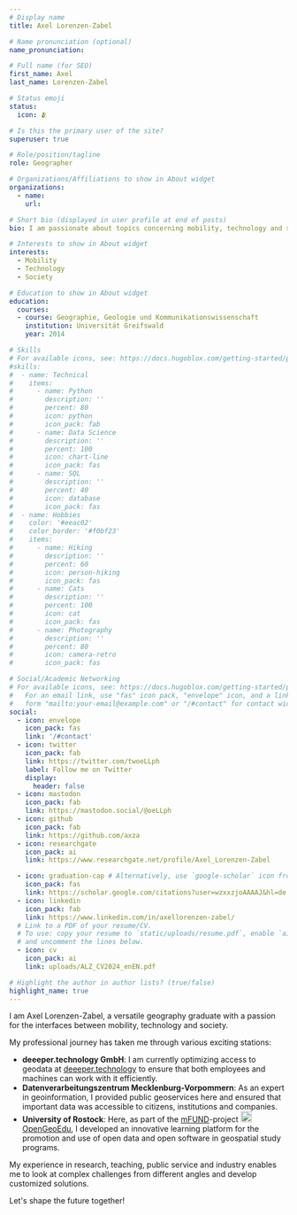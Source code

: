 ```yaml
---
# Display name
title: Axel Lorenzen-Zabel

# Name pronunciation (optional)
name_pronunciation: 

# Full name (for SEO)
first_name: Axel
last_name: Lorenzen-Zabel

# Status emoji
status:
  icon: 🫂

# Is this the primary user of the site?
superuser: true

# Role/position/tagline
role: Geographer

# Organizations/Affiliations to show in About widget
organizations:
  - name: 
    url: 

# Short bio (displayed in user profile at end of posts)
bio: I am passionate about topics concerning mobility, technology and society

# Interests to show in About widget
interests:
  - Mobility
  - Technology
  - Society

# Education to show in About widget
education:
  courses:
  - course: Geographie, Geologie und Kommunikationswissenschaft
    institution: Universität Greifswald
    year: 2014

# Skills
# For available icons, see: https://docs.hugoblox.com/getting-started/page-builder/#icons
#skills:
#  - name: Technical
#    items:
#      - name: Python
#        description: ''
#        percent: 80
#        icon: python
#        icon_pack: fab
#      - name: Data Science
#        description: ''
#        percent: 100
#        icon: chart-line
#        icon_pack: fas
#      - name: SQL
#        description: ''
#        percent: 40
#        icon: database
#        icon_pack: fas
#  - name: Hobbies
#    color: '#eeac02'
#    color_border: '#f0bf23'
#    items:
#      - name: Hiking
#        description: ''
#        percent: 60
#        icon: person-hiking
#        icon_pack: fas
#      - name: Cats
#        description: ''
#        percent: 100
#        icon: cat
#        icon_pack: fas
#      - name: Photography
#        description: ''
#        percent: 80
#        icon: camera-retro
#        icon_pack: fas

# Social/Academic Networking
# For available icons, see: https://docs.hugoblox.com/getting-started/page-builder/#icons
#   For an email link, use "fas" icon pack, "envelope" icon, and a link in the
#   form "mailto:your-email@example.com" or "/#contact" for contact widget.
social:
  - icon: envelope
    icon_pack: fas
    link: '/#contact'
  - icon: twitter
    icon_pack: fab
    link: https://twitter.com/twoeLLph
    label: Follow me on Twitter
    display:
      header: false
  - icon: mastodon
    icon_pack: fab
    link: https://mastodon.social/@oeLLph
  - icon: github
    icon_pack: fab
    link: https://github.com/axza
  - icon: researchgate
    icon_pack: ai
    link: https://www.researchgate.net/profile/Axel_Lorenzen-Zabel

  - icon: graduation-cap # Alternatively, use `google-scholar` icon from `ai` icon pack
    icon_pack: fas
    link: https://scholar.google.com/citations?user=wzxxzjoAAAAJ&hl=de
  - icon: linkedin
    icon_pack: fab
    link: https://www.linkedin.com/in/axellorenzen-zabel/
  # Link to a PDF of your resume/CV.
  # To use: copy your resume to `static/uploads/resume.pdf`, enable `ai` icons in `params.yaml`,
  # and uncomment the lines below.
  - icon: cv
    icon_pack: ai
    link: uploads/ALZ_CV2024_enEN.pdf

# Highlight the author in author lists? (true/false)
highlight_name: true
---
```

I am Axel Lorenzen-Zabel, a versatile geography graduate with a passion for the interfaces between mobility, technology and society.

My professional journey has taken me through various exciting stations:

* **deeeper.technology GmbH**: I am currently optimizing access to geodata at [deeeper.technology](https://www.deeeper-technology.de) to ensure that both employees and machines can work with it efficiently.
* **Datenverarbeitungszentrum Mecklenburg-Vorpommern**: As an expert in geoinformation, I provided public geoservices here and ensured that important data was accessible to citizens, institutions and companies.
* **University of Rostock**: Here, as part of the <a href="https://bmdv.bund.de/goto?id=351066">mFUND</a>-project <a href="https://www.opengeoedu.de/"><img alt="small opengeoedu logo" style="display:inline;margin:auto" width="20" src="https://www.opengeoedu.de/images/logo/oge.svg"> OpenGeoEdu</a>, I developed an innovative learning platform for the promotion and use of open data and open software in geospatial study programs.

My experience in research, teaching, public service and industry enables me to look at complex challenges from different angles and develop customized solutions.

Let's shape the future together!